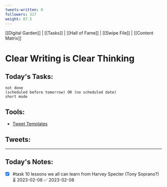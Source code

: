```yaml
---
tweets-written: 0
followers: 317
weight: 87.5
---
```

[[Digital Garden]] | [[Tasks]] | [[Hall of Fame]] | [[Swipe File]] | [[Content Matrix]]

# Clear Writing is Clear Thinking

## Today's Tasks:
```tasks
not done
(scheduled before tomorrow) OR (no scheduled date)
short mode
```

## Tools:
- [Tweet Templates](https://www.notion.so/100-Tweet-Templates-with-Examples-fbdcc37fc2e04447ac452d310094e9d1)

## Tweets:


---
## Today's Notes:

- [x] #task 10 lessons we all can learn from Harvey Specter (Tony Soprano?) ⏳ 2023-02-08 ✅ 2023-02-08